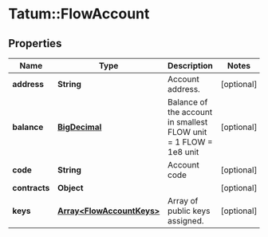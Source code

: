 # Tatum::FlowAccount

## Properties
Name | Type | Description | Notes
------------ | ------------- | ------------- | -------------
**address** | **String** | Account address. | [optional] 
**balance** | [**BigDecimal**](BigDecimal.md) | Balance of the account in smallest FLOW unit &#x3D; 1 FLOW &#x3D; 1e8 unit | [optional] 
**code** | **String** | Account code | [optional] 
**contracts** | **Object** |  | [optional] 
**keys** | [**Array&lt;FlowAccountKeys&gt;**](FlowAccountKeys.md) | Array of public keys assigned. | [optional] 

